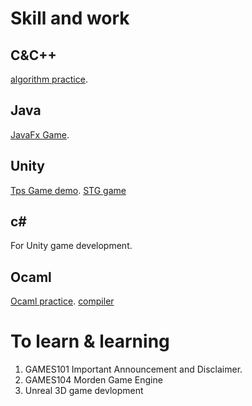 # Skill and work
## C&C++
[algorithm practice](https://github.com/qinghai-ovo/C_learning).
## Java
[JavaFx Game](https://github.com/qinghai-ovo/FireboyWatergirl).
## Unity
[Tps Game demo](https://github.com/qinghai-ovo/TPS-game-practice).
[STG game](https://github.com/qinghai-ovo/Sapceman)
## c#
For Unity game development.
## Ocaml
[Ocaml practice](https://github.com/qinghai-ovo/Ocaml_learning).
[compiler](https://github.com/qinghai-ovo/Compiler-learning)

# To learn & learning
1. GAMES101 Important Announcement and Disclaimer.
2. GAMES104 Morden Game Engine
3. Unreal 3D game devlopment
<!--
**qinghai-ovo/qinghai-ovo** is a ✨ _special_ ✨ repository because its `README.md` (this file) appears on your GitHub profile.

Here are some ideas to get you started:

- 🔭 I’m currently working on ...
- 🌱 I’m currently learning ...
- 👯 I’m looking to collaborate on ...
- 🤔 I’m looking for help with ...
- 💬 Ask me about ...
- 📫 How to reach me: ...
- 😄 Pronouns: ...
- ⚡ Fun fact: ...
-->
